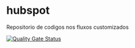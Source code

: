 # hubspot
Repositorio de codigos nos fluxos customizados

[![Quality Gate Status](https://sonarcloud.io/api/project_badges/measure?project=Cobliteam_efop-sm&metric=alert_status&token=8e9c35c8c355fc8eadb62dca6eb8f6c6bb2688fa)](https://sonarcloud.io/summary/new_code?id=Cobliteam_efop-sm)
